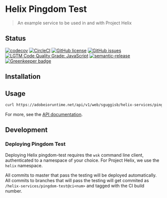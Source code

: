 # Helix Pingdom Test

> An example service to be used in and with Project Helix

## Status
[![codecov](https://img.shields.io/codecov/c/github/adobe/helix-service.svg)](https://codecov.io/gh/adobe/helix-service)
[![CircleCI](https://img.shields.io/circleci/project/github/adobe/helix-service.svg)](https://circleci.com/gh/adobe/helix-service)
[![GitHub license](https://img.shields.io/github/license/adobe/helix-service.svg)](https://github.com/adobe/helix-service/blob/master/LICENSE.txt)
[![GitHub issues](https://img.shields.io/github/issues/adobe/helix-service.svg)](https://github.com/adobe/helix-service/issues)
[![LGTM Code Quality Grade: JavaScript](https://img.shields.io/lgtm/grade/javascript/g/adobe/helix-service.svg?logo=lgtm&logoWidth=18)](https://lgtm.com/projects/g/adobe/helix-service)
[![semantic-release](https://img.shields.io/badge/%20%20%F0%9F%93%A6%F0%9F%9A%80-semantic--release-e10079.svg)](https://github.com/semantic-release/semantic-release) [![Greenkeeper badge](https://badges.greenkeeper.io/adobe/helix-service.svg)](https://greenkeeper.io/)

## Installation

## Usage

```bash
curl https://adobeioruntime.net/api/v1/web/sguggisb/helix-services/pingdom-test@1.1.1
```

For more, see the [API documentation](docs/API.md).

## Development

### Deploying Pingdom Test

Deploying Helix pingdom-test requires the `wsk` command line client, authenticated to a namespace of your choice. For Project Helix, we use the `helix` namespace.

All commits to master that pass the testing will be deployed automatically. All commits to branches that will pass the testing will get commited as `/helix-services/pingdom-test@ci<num>` and tagged with the CI build number.
